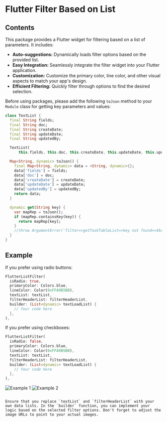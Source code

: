 
# Flutter Filter Based on List

## Contents

This package provides a Flutter widget for filtering based on a list of parameters. It includes:

- **Auto-suggestions:** Dynamically loads filter options based on the provided list.
- **Easy Integration:** Seamlessly integrate the filter widget into your Flutter application.
- **Customization:** Customize the primary color, line color, and other visual aspects to match your app's design.
- **Efficient Filtering:** Quickly filter through options to find the desired selection.

Before using packages, please add the following `toJson` method to your `Module` class for getting key parameters and values:

```dart
class TextList {
  final String fields;
  final String doc;
  final String createDate;
  final String updateDate;
  final String updatedBy;

  TextList(
      this.fields, this.doc, this.createDate, this.updateDate, this.updatedBy);

  Map<String, dynamic> toJson() {
    final Map<String, dynamic> data = <String, dynamic>{};
    data['fields'] = fields;
    data['doc'] = doc;
    data['createDate'] = createDate;
    data['updateDate'] = updateDate;
    data['updatedBy'] = updatedBy;
    return data;
  }

  dynamic get(String key) {
    var mapRep = toJson();
    if (mapRep.containsKey(key)) {
      return mapRep[key];
    }
    //throw ArgumentError('filter=>getTaskTableList=>key not found=>$key');
  }
}
```

## Example

If you prefer using radio buttons:

```dart
FlutterListFilter(
  isRadio: true,
  primaryColor: Colors.blue,
  lineColor: Color(0xFFA9B5BB),
  textList: textList,
  filterHeaderList: filterHeaderList,
  builder: (List<dynamic> textLoadList) {
    // Your code here
  },
),
```

If you prefer using checkboxes:

```dart
FlutterListFilter(
  isRadio: false,
  primaryColor: Colors.blue,
  lineColor: Color(0xFFA9B5BB),
  textList: textList,
  filterHeaderList: filterHeaderList,
  builder: (List<dynamic> textLoadList) {
    // Your code here
  },
),
```

![Example 1](https://github.com/postboxat18/flutter_listfilter/assets/77087523/3691893e-dce8-4e22-bf05-ebeec7154729)
![Example 2](https://github.com/postboxat18/flutter_listfilter/assets/77087523/97fdd634-1aac-416e-8bdd-a270717924be)
```

Ensure that you replace `textList` and `filterHeaderList` with your own data lists. In the `builder` function, you can implement your logic based on the selected filter options. Don't forget to adjust the image URLs to point to your actual images.
